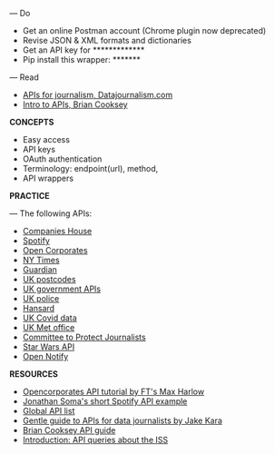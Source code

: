 
— Do
- Get an online Postman account (Chrome plugin now deprecated)
- Revise JSON & XML formats and dictionaries
- Get an API key for *************
- Pip install this wrapper: *******

— Read
- [APIs for journalism, Datajournalism.com](https://datajournalism.com/read/newsletters/apis-for-journalism)
- [Intro to APIs, Brian Cooksey](https://zapier.com/learn/apis/chapter-1-introduction-to-apis/)


**CONCEPTS**

- Easy access
- API keys
- OAuth authentication
- Terminology: endpoint(url), method,
- API wrappers


**PRACTICE**

— The following APIs:
- [Companies House](https://developer.company-information.service.gov.uk/api/docs/)
- [Spotify](https://developer.spotify.com/documentation/web-api/)
- [Open Corporates](https://api.opencorporates.com/)
- [NY Times](https://developer.nytimes.com/apis)
- [Guardian](https://open-platform.theguardian.com/access/)
- [UK postcodes](https://postcodes.io/)
- [UK government APIs](https://www.api.gov.uk/#uk-government-apis)
- [UK police](https://data.police.uk/docs/)
- [Hansard](https://api.parliament.uk/historic-hansard/api)
- [UK Covid data](https://coronavirus.data.gov.uk/details/developers-guide)
- [UK Met office](https://www.metoffice.gov.uk/services/data/datapoint)
- [Committee to Protect Journalists](https://cpj.org/data-api/)
- [Star Wars API](https://swapi.dev/)
- [Open Notify](http://open-notify.org/Open-Notify-API/)


**RESOURCES**

- [Opencorporates API tutorial by FT's Max Harlow](https://github.com/maxharlow/tutorials/tree/master/fetch-and-enrich-data-with-apis)
- [Jonathan Soma's short Spotify API example](http://jonathansoma.com/lede/foundations/classes/04/class/)
- [Global API list](https://www.programmableweb.com/apis/directory)
- [Gentle guide to APIs for data journalists by Jake Kara](https://medium.com/trendct-data/a-gentle-guide-to-apis-for-data-journalists-2a6b0e6fcc1a)
- [Brian Cooksey API guide](https://zapier.com/learn/apis/)
- [Introduction: API queries about the ISS](https://www.dataquest.io/blog/python-api-tutorial/)
